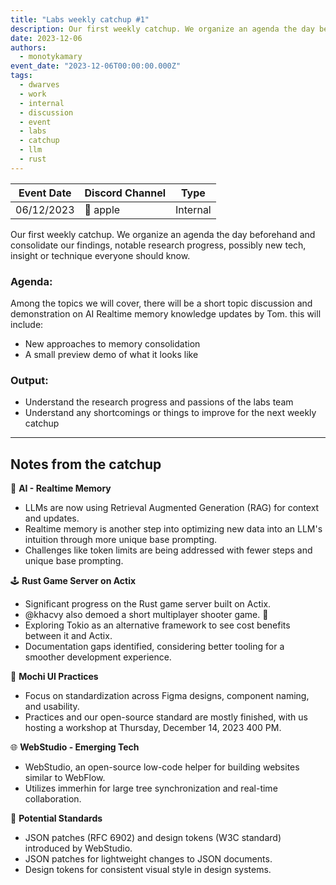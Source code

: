 ```yaml
---
title: "Labs weekly catchup #1"
description: Our first weekly catchup. We organize an agenda the day beforehand and consolidate our findings, notable research progress, possibly new tech, insight or technique everyone should know.
date: 2023-12-06
authors:
  - monotykamary
event_date: "2023-12-06T00:00:00.000Z"
tags:
  - dwarves
  - work
  - internal
  - discussion
  - event
  - labs
  - catchup
  - llm
  - rust
---
```


| Event Date | Discord Channel | Type     |
| ---------- | --------------- | -------- |
| 06/12/2023 | 🍎 apple        | Internal |

Our first weekly catchup. We organize an agenda the day beforehand and consolidate our findings, notable research progress, possibly new tech, insight or technique everyone should know.

### Agenda:

Among the topics we will cover, there will be a short topic discussion and demonstration on AI Realtime memory knowledge updates by Tom. this will include:

- New approaches to memory consolidation
- A small preview demo of what it looks like

### Output:

- Understand the research progress and passions of the labs team
- Understand any shortcomings or things to improve for the next weekly catchup

---

## Notes from the catchup

🧠 **AI - Realtime Memory**

- LLMs are now using Retrieval Augmented Generation (RAG) for context and updates.
- Realtime memory is another step into optimizing new data into an LLM's intuition through more unique base prompting.
- Challenges like token limits are being addressed with fewer steps and unique base prompting.

🕹️ **Rust Game Server on Actix**

- Significant progress on the Rust game server built on Actix.
- @khacvy also demoed a short multiplayer shooter game. 👾
- Exploring Tokio as an alternative framework to see cost benefits between it and Actix.
- Documentation gaps identified, considering better tooling for a smoother development experience.

🎨 **Mochi UI Practices**

- Focus on standardization across Figma designs, component naming, and usability.
- Practices and our open-source standard are mostly finished, with us hosting a workshop at Thursday, December 14, 2023 400 PM.

🌐 **WebStudio - Emerging Tech**

- WebStudio, an open-source low-code helper for building websites similar to WebFlow.
- Utilizes immerhin for large tree synchronization and real-time collaboration.

🌟 **Potential Standards**

- JSON patches (RFC 6902) and design tokens (W3C standard) introduced by WebStudio.
- JSON patches for lightweight changes to JSON documents.
- Design tokens for consistent visual style in design systems.
